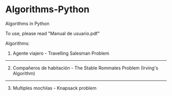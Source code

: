 # Algorithms-Python
Algorithms in Python

To use, please read "Manual de usuario.pdf"

Algorithms:
1. Agente viajero - Travelling Salesman Problem
---
2. Compañeros de habitación - The Stable Rommates Problem (Irving's Algorithm)
---
3. Multiples mochilas - Knapsack problem
